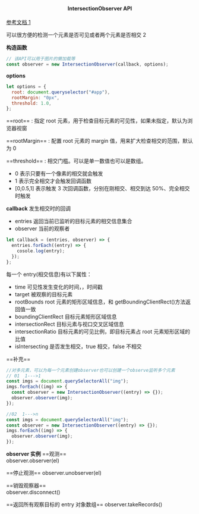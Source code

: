 #### <p align='center'> IntersectionObserver API</p>

[参考文档 1](https://juejin.cn/post/7295277070388035622?searchId=20240112113954A6ABB4537D430B150DC8)

可以很方便的检测一个元素是否可见或者两个元素是否相交 2

<b>构造函数</b>

```js
// 该API可以用于图片的懒加载等
const observer = new IntersectionObserver(callback, options);
```

<b>options</b>

```js
let options = {
  root: document.queryselector("#app"),
  rootMargin: "0px",
  threshold: 1.0,
};
```

==root== : 指定 root 元素，用于检查目标元素的可见性，如果未指定，默认为浏览器视窗

==rootMargin== : 配置 root 元素的 margin 值，用来扩大检查相交的范围，默认为 0

==threshold== : 相交门槛。可以是单一数值也可以是数组。

- 0 表示只要有一个像素的相交就会触发
- 1 表示完全相交才会触发回调函数
- [0,0.5,1] 表示触发 3 次回调函数，分别在刚相交、相交到达 50%、完全相交时触发

<b>callback</b>
发生相交时的回调

- entries 返回当前已监听的目标元素的相交信息集合
- observer 当前的观察者

```js
let callback = (entries, observer) => {
  entries.forEach((entry) => {
    cosole.log(entry);
  });
};
```

每一个 entry(相交信息)有以下属性：

- time 可见性发生变化的时间，，时间戳
- target 被观察的目标元素
- rootBounds root 元素的矩形区域信息，和 getBoundingClientRect()方法返回值一致
- boundingClientRect 目标元素矩形区域信息
- intersectionRect 目标元素与视口交叉区域信息
- intersectionRatio 目标元素的可见比例，即目标元素占 root 元素矩形区域的比值
- isIntersecting 是否发生相交，true 相交，false 不相交

==补充==

```js
//对多元素，可以为每一个元素创建observer也可以创建一个observe监听多个元素
// 01  1--->1
const imgs = document.querySelectorAll("img");
imgs.forEach((img) => {
  const observer = new IntersectionObserver((entry) => {});
  observer.observer(img);
});

//02  1--->n
const imgs = document.querySelectorAll("img");
const observer = new IntersectionObserver((entry) => {});
imgs.forEach((img) => {
  observer.observer(img);
});
```

**observer 实例**
==观测==  
 observer.observer(el)

==停止观测==
observer.unobserver(el)

==销毁观察器==  
observer.disconnect()

==返回所有观察目标的 entry 对象数组==
observer.takeRecords()
